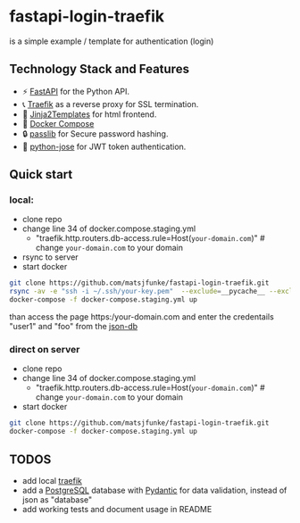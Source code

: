 # fastapi-login-traefik
is a simple example / template for authentication (login)   

## Technology Stack and Features
- ⚡ [FastAPI](https://fastapi.tiangolo.com) for the Python API.
- 📞 [Traefik](https://traefik.io) as a reverse proxy for SSL termination.
- 🥷 [Jinja2Templates](https://fastapi.tiangolo.com/advanced/templates/) for html frontend.
- 🐋 [Docker Compose](https://www.docker.com)
- 🔒 [passlib](https://pypi.org/project/passlib/) for Secure password hashing.
- 🍪 [python-jose](https://python-jose.readthedocs.io/en/latest/) for JWT token authentication.

## Quick start
### local:
- clone repo
- change line 34 of docker.compose.staging.yml
    - "traefik.http.routers.db-access.rule=Host(`your-domain.com`)" # change `your-domain.com` to your domain
- rsync to server
- start docker 
```bash
git clone https://github.com/matsjfunke/fastapi-login-traefik.git
rsync -av -e "ssh -i ~/.ssh/your-key.pem"  --exclude=__pycache__ --exclude=env  fastapi-login-traefik your-usr@your-server.com:dir
docker-compose -f docker-compose.staging.yml up
```
than access the page https:/your-domain.com and enter the credentails "user1" and "foo" from the [json-db](https://github.com/matsjfunke/fastapi-login-traefik/blob/main/app/user_db.json)

### direct on server
- clone repo
- change line 34 of docker.compose.staging.yml
    - "traefik.http.routers.db-access.rule=Host(`your-domain.com`)" # change `your-domain.com` to your domain
- start docker 
```bash
git clone https://github.com/matsjfunke/fastapi-login-traefik.git
docker-compose -f docker-compose.staging.yml up
```

## TODOS
- add local [traefik](https://doc.traefik.io/traefik/getting-started/quick-start/)
- add a [PostgreSQL](https://www.postgresql.org) database with [Pydantic](https://docs.pydantic.dev) for data validation, instead of json as "database"
- add working tests and document usage in README
